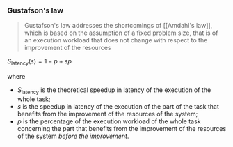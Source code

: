 ### Gustafson's law
> Gustafson's law addresses the shortcomings of [[Amdahl's law]], which is based on the assumption of a fixed problem size, that is of an execution workload that does not change with respect to the improvement of the resources

$S_{\text{latency}}(s)=1-p+sp$

where

- $S_{\text{latency}}$ is the theoretical speedup in latency of the execution of the whole task;
- $s$ is the speedup in latency of the execution of the part of the task that benefits from the improvement of the resources of the system;
- $p$ is the percentage of the execution workload of the whole task concerning the part that benefits from the improvement of the resources of the system *before the improvement*.
